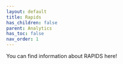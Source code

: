 ```yaml
---
layout: default
title: Rapids
has_children: false
parent: Analytics
has_toc: false
nav_order: 1
---
```


You can find information about RAPIDS here!